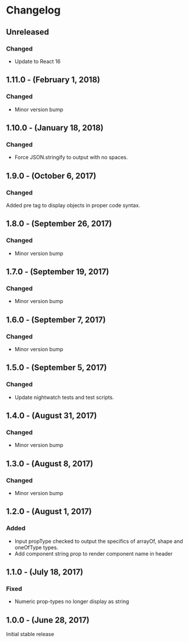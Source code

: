 Changelog
=========

Unreleased
----------
### Changed
* Update to React 16

1.11.0 - (February 1, 2018)
------------------
### Changed
* Minor version bump

1.10.0 - (January 18, 2018)
------------------
### Changed
* Force JSON.stringify to output with no spaces.

1.9.0 - (October 6, 2017)
------------------
### Changed
Added pre tag to display objects in proper code syntax.

1.8.0 - (September 26, 2017)
------------------
### Changed
* Minor version bump

1.7.0 - (September 19, 2017)
------------------
### Changed
* Minor version bump

1.6.0 - (September 7, 2017)
------------------
### Changed
* Minor version bump

1.5.0 - (September 5, 2017)
------------------
### Changed
* Update nightwatch tests and test scripts.

1.4.0 - (August 31, 2017)
------------------
### Changed
* Minor version bump

1.3.0 - (August 8, 2017)
------------------
### Changed
* Minor version bump

1.2.0 - (August 1, 2017)
------------------
### Added
* Input propType checked to output the specifics of arrayOf, shape and oneOfType types.
* Add component string prop to render component name in header

1.1.0 - (July 18, 2017)
------------------
### Fixed
* Numeric prop-types no longer display as string

1.0.0 - (June 28, 2017)
------------------
Initial stable release
